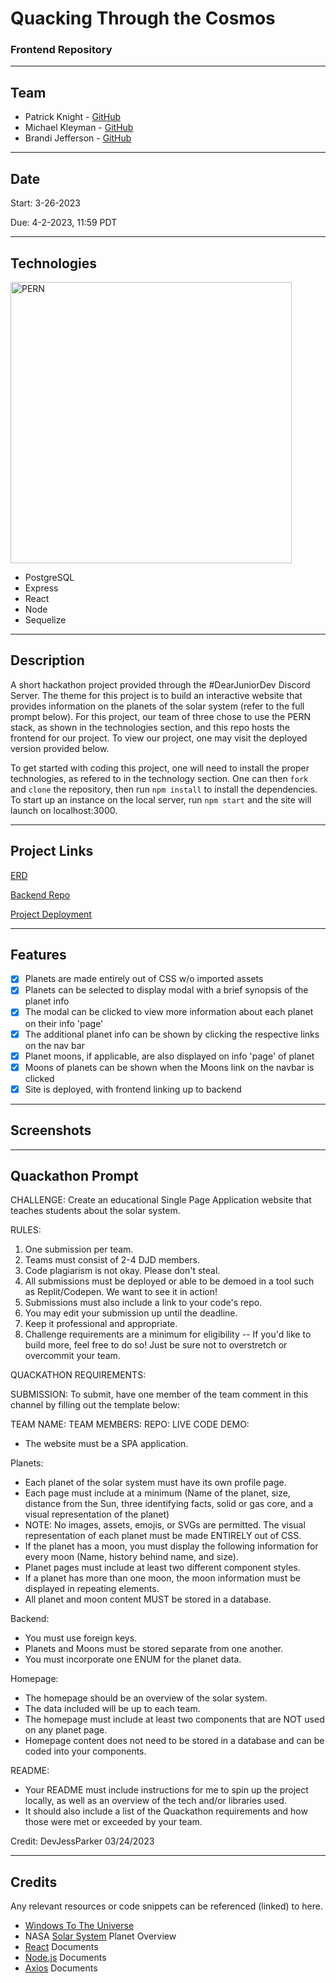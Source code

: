 # Quacking Through the Cosmos

### Frontend Repository

---
## Team

- Patrick Knight - [GitHub](https://github.com/pfknight8)
- Michael Kleyman - [GitHub](https://github.com/MichaelKleyman)
- Brandi Jefferson - [GitHub](https://github.com/brandi-jeff)

---
## Date

Start: 3-26-2023

Due: 4-2-2023, 11:59 PDT

---
## Technologies

<img alt="PERN" width='450' src="https://www.freecodecamp.org/news/content/images/size/w2000/2020/03/PERN.png" />

* PostgreSQL
* Express
* React
* Node
* Sequelize

---
## Description

A short hackathon project provided through the #DearJuniorDev Discord Server. The theme for this project is to build an interactive website that provides information on the planets of the solar system (refer to the full prompt below). For this project, our team of three chose to use the PERN stack, as shown in the technologies section, and this repo hosts the frontend for our project. To view our project, one may visit the deployed version provided below.

To get started with coding this project, one will need to install the proper technologies, as refered to in the technology section. One can then `fork` and `clone` the repository, then run `npm install` to install the dependencies. To start up an instance on the local server, run `npm start` and the site will launch on localhost:3000.

---
## Project Links

[ERD](https://drive.google.com/file/d/1EPkEpEISBgIFE8sKZ55jtUETzgNYlR_6/view?usp=sharing)

[Backend Repo](https://github.com/pfknight8/SolarSysQuack)

[Project Deployment](https://solar-system-quack.vercel.app/)

---
## Features

- [x] Planets are made entirely out of CSS w/o imported assets
- [x] Planets can be selected to display modal with a brief synopsis of the planet info
- [x] The modal can be clicked to view more information about each planet on their info 'page'
- [x] The additional planet info can be shown by clicking the respective links on the nav bar
- [x] Planet moons, if applicable, are also displayed on info 'page' of planet
- [x] Moons of planets can be shown when the Moons link on the navbar is clicked
- [x] Site is deployed, with frontend linking up to backend

---
## Screenshots

---
## Quackathon Prompt

CHALLENGE:
Create an educational Single Page Application website that teaches students about the solar system. 

RULES:
1. One submission per team.
2. Teams must consist of 2-4 DJD members.
3. Code plagiarism is not okay. Please don't steal.
4. All submissions must be deployed or able to be demoed in a tool such as Replit/Codepen. We want to see it in action!
5. Submissions must also include a link to your code's repo.
5. You may edit your submission up until the deadline.
6. Keep it professional and appropriate.
7. Challenge requirements are a minimum for eligibility -- If you'd like to build more, feel free to do so! Just be sure not to overstretch or overcommit your team.

QUACKATHON REQUIREMENTS:

SUBMISSION:
To submit, have one member of the team comment in this channel by filling out the template below:

TEAM NAME:
TEAM MEMBERS:
REPO:
LIVE CODE DEMO:

- The website must be a SPA application.

Planets:
- Each planet of the solar system must have its own profile page.
- Each page must include at a minimum (Name of the planet, size, distance from the Sun, three identifying facts, solid or gas core, and a visual representation of the planet)
- NOTE: No images, assets, emojis, or SVGs are permitted. The visual representation of each planet must be made ENTIRELY out of CSS.
- If the planet has a moon, you must display the following information for every moon (Name, history behind name, and size). 
- Planet pages must include at least two different component styles.
- If a planet has more than one moon, the moon information must be displayed in repeating elements.
- All planet and moon content MUST be stored in a database.


Backend:
- You must use foreign keys.
- Planets and Moons must be stored separate from one another.
- You must incorporate one ENUM for the planet data.

Homepage:
- The homepage should be an overview of the solar system.
- The data included will be up to each team.
- The homepage must include at least two components that are NOT used on any planet page.
- Homepage content does not need to be stored in a database and can be coded into your components.

README:
- Your README must include instructions for me to spin up the project locally, as well as an overview of the tech and/or libraries used.
- It should also include a list of the Quackathon requirements and how those were met or exceeded by your team.

Credit: DevJessParker 03/24/2023

---
## Credits

Any relevant resources or code snippets can be referenced (linked) to here.

- [Windows To The Universe](https://www.windows2universe.org/our_solar_system/moons_table.html)
- NASA [Solar System](https://solarsystem.nasa.gov/planets/overview/) Planet Overview
- [React](https://react.dev/) Documents
- [Node.js](https://nodejs.org/en/docs) Documents
- [Axios](https://axios-http.com/docs/intro) Documents
